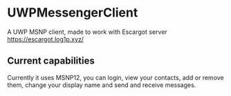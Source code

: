 # UWPMessengerClient
A UWP MSNP client, made to work with Escargot server https://escargot.log1p.xyz/

## Current capabilities
Currently it uses MSNP12, you can login, view your contacts, add or remove them, change your display name and send and receive messages.

